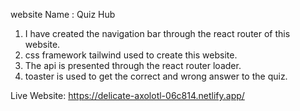 website Name : Quiz Hub

1. I have created the navigation bar through the react router of this website.
2. css framework tailwind used to create this website.
3. The api is presented through the react router loader.
4. toaster is used to get the correct and wrong answer to the quiz.

Live Website: https://delicate-axolotl-06c814.netlify.app/